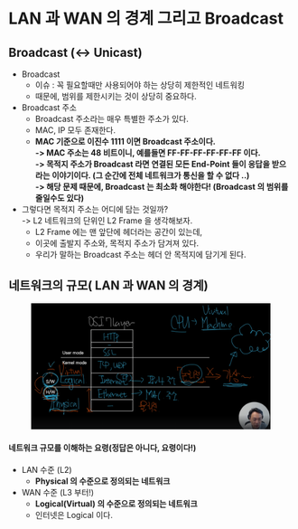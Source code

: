 # LAN 과 WAN 의 경계 그리고 Broadcast

## Broadcast (<-> Unicast)

* Broadcast
  * 이슈 : 꼭 필요할때만 사용되어야 하는 상당히 제한적인 네트워킹
  * 때문에, 범위를 제한시키는 것이 상당히 중요하다.
* Broadcast 주소
  * Broadcast 주소라는 매우 특별한 주소가 있다.
  * MAC, IP 모두 존재한다.
  * **MAC 기준으로 이진수 1111 이면 Broadcast 주소이다.**\
    **-> MAC 주소는 48 비트이니, 예를들면 FF-FF-FF-FF-FF-FF 이다.**\
    **-> 목적지 주소가 Broadcast 라면 연결된 모든 End-Point 들이 응답을 받으라는 이야기이다. (그 순간에 전체 네트워크가 통신을 할 수 없다 ..)**\
    **-> 해당 문제 때문에, Broadcast 는 최소화 해야한다! (Broadcast 의 범위를 줄일수도 있다)**
* 그렇다면 목적지 주소는 어디에 담는 것일까?\
  \-> L2 네트워크의 단위인 L2 Frame 을 생각해보자.
  * L2 Frame 에는 맨 앞단에 헤더라는 공간이 있는데,
  * 이곳에 출발지 주소와, 목적지 주소가 담겨져 있다.
  * 우리가 말하는 Broadcast 주소는 헤더 안 목적지에 담기게 된다.

## 네트워크의 규모( LAN 과 WAN 의 경계)

<figure><img src="../../../../../.gitbook/assets/image (14) (1).png" alt=""><figcaption></figcaption></figure>

#### 네트워크 규모를 이해하는 요령(정답은 아니다, 요령이다!)

* LAN 수준 (L2)
  * **Physical 의 수준으로 정의되는 네트워크**
* WAN 수준 (L3 부터!)
  * **Logical(Virtual) 의 수준으로 정의되는 네트워크**
  * 인터넷은 Logical 이다.
